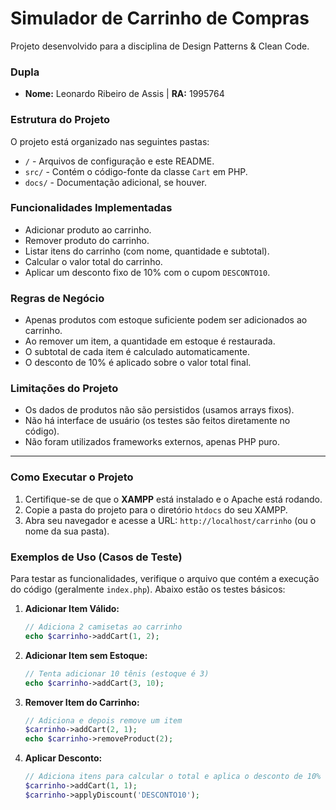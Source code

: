 # Simulador de Carrinho de Compras

Projeto desenvolvido para a disciplina de Design Patterns & Clean Code.

### Dupla
* **Nome:** Leonardo Ribeiro de Assis | **RA:** 1995764

### Estrutura do Projeto
O projeto está organizado nas seguintes pastas:
* `/` - Arquivos de configuração e este README.
* `src/` - Contém o código-fonte da classe `Cart` em PHP.
* `docs/` - Documentação adicional, se houver.

### Funcionalidades Implementadas
* Adicionar produto ao carrinho.
* Remover produto do carrinho.
* Listar itens do carrinho (com nome, quantidade e subtotal).
* Calcular o valor total do carrinho.
* Aplicar um desconto fixo de 10% com o cupom `DESCONTO10`.

### Regras de Negócio
* Apenas produtos com estoque suficiente podem ser adicionados ao carrinho.
* Ao remover um item, a quantidade em estoque é restaurada.
* O subtotal de cada item é calculado automaticamente.
* O desconto de 10% é aplicado sobre o valor total final.

### Limitações do Projeto
* Os dados de produtos não são persistidos (usamos arrays fixos).
* Não há interface de usuário (os testes são feitos diretamente no código).
* Não foram utilizados frameworks externos, apenas PHP puro.

---

### Como Executar o Projeto
1.  Certifique-se de que o **XAMPP** está instalado e o Apache está rodando.
2.  Copie a pasta do projeto para o diretório `htdocs` do seu XAMPP.
3.  Abra seu navegador e acesse a URL: `http://localhost/carrinho` (ou o nome da sua pasta).

### Exemplos de Uso (Casos de Teste)

Para testar as funcionalidades, verifique o arquivo que contém a execução do código (geralmente `index.php`). Abaixo estão os testes básicos:

1.  **Adicionar Item Válido:**
    ```php
    // Adiciona 2 camisetas ao carrinho
    echo $carrinho->addCart(1, 2);
    ```

2.  **Adicionar Item sem Estoque:**
    ```php
    // Tenta adicionar 10 tênis (estoque é 3)
    echo $carrinho->addCart(3, 10);
    ```

3.  **Remover Item do Carrinho:**
    ```php
    // Adiciona e depois remove um item
    $carrinho->addCart(2, 1);
    echo $carrinho->removeProduct(2);
    ```

4.  **Aplicar Desconto:**
    ```php
    // Adiciona itens para calcular o total e aplica o desconto de 10%
    $carrinho->addCart(1, 1);
    $carrinho->applyDiscount('DESCONTO10');
    ```
